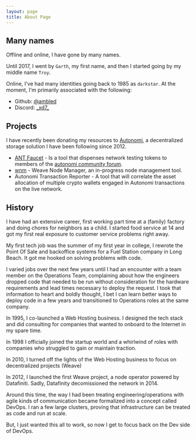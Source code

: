 ```yaml
---
layout: page
title: About Page
---
```


## Many names

Offline and online, I have gone by many names.

Until 2017, I went by `Garth`, my first name, and then I started going by my middle name `Troy`.

Online, I've had many identities going back to 1985 as `darkstar`. At the moment, I'm primarily associated with the following:

* Github: [@ambled](https://www.github.com/ambled)
* Discord: [\_xd7\_](https://discord.com/users/_xd7_)

## Projects

I have recently been donating my resources to [Autonomi](https://autonomi.com), a decentralized storage solution I have been following since 2012.

* [ANT Faucet](https://ant.xd7.org) - Is a tool that dispenses network testing tokens to members of the [autonomi community forum](https://forum.autonomi.community/).
* [wnm](https://github.com/iweave/weave-node-manager) - Weave Node Manager, an in-progress node management tool.
* Autonomi Transaction Reporter - A tool that will correlate the asset allocation of multiple crypto wallets engaged in Autonomi transactions on the live network.

## History

I have had an extensive career, first working part time at a (family) factory and doing chores for neighbors as a child. I started food service at 14 and got my first real exposure to customer service problems right away.

My first tech job was the summer of my first year in college, I rewrote the Point Of Sale and backoffice systems for a Fuel Station company in Long Beach. It got me hooked on solving problems with code.

I varied jobs over the next few years until I had an encounter with a team member on the Operations Team, complaining about how the engineers dropped code that needed to be run without consideration for the hardware requirements and lead times necessary to deploy the request.
I took that information to heart and boldly thought, I bet I can learn better ways to deploy code in a few years and transitioned to Operations roles at the same company.

In 1995, I co-launched a Web Hosting business. I designed the tech stack and did consulting for companies that wanted to onboard to the Internet in my spare time.

In 1998 I officially joined the startup world and a whirlwind of roles with companies who struggled to gain or maintain traction.

In 2010, I turned off the lights of the Web Hosting business to focus on decentralized projects (Weave)

In 2012, I launched the first Weave project, a node operator powered by Datafiniti. Sadly, Datafinity decomissioned the network in 2014.

Around this time, the way I had been treating engineering/operations with agile kinds of communication became formalized into a concept called DevOps.  I ran a few large clusters, proving that infrastructure can be treated as code and run at scale.

But, I just wanted this all to work, so now I get to focus back on the Dev side of DevOps.

